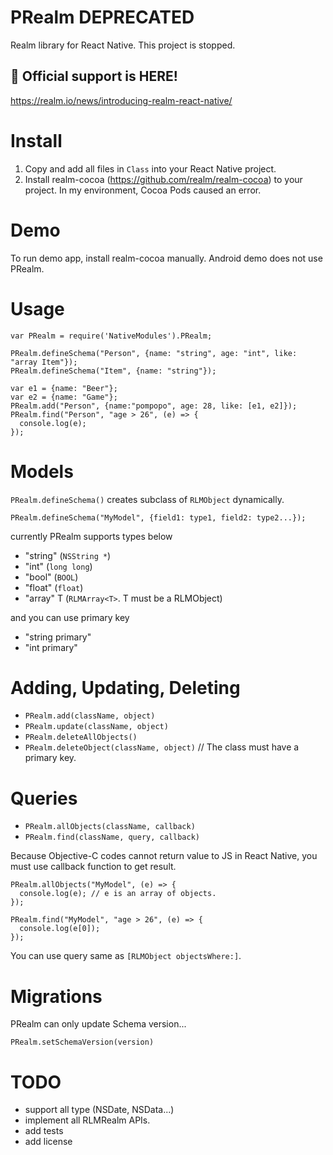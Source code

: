 # PRealm DEPRECATED
Realm library for React Native. This project is stopped.


## :eyes: Official support is HERE!
https://realm.io/news/introducing-realm-react-native/

# Install
1. Copy and add all files in `Class` into your React Native project.
2. Install realm-cocoa (https://github.com/realm/realm-cocoa) to your project. In my environment, Cocoa Pods caused an error.

# Demo
To run demo app, install realm-cocoa manually. Android demo does not use PRealm.

# Usage

```
var PRealm = require('NativeModules').PRealm;

PRealm.defineSchema("Person", {name: "string", age: "int", like: "array Item"});
PRealm.defineSchema("Item", {name: "string"});

var e1 = {name: "Beer"};
var e2 = {name: "Game"};
PRealm.add("Person", {name:"pompopo", age: 28, like: [e1, e2]});
PRealm.find("Person", "age > 26", (e) => {
  console.log(e);
});
```

# Models
`PRealm.defineSchema()` creates subclass of `RLMObject` dynamically.
```
PRealm.defineSchema("MyModel", {field1: type1, field2: type2...});
```
currently PRealm supports types below

- "string" (`NSString *`)
- "int" (`long long`)
- "bool" (`BOOL`)
- "float" (`float`)
- "array" T (`RLMArray<T>`. T must be a RLMObject)

and you can use primary key
- "string primary"
- "int primary"

# Adding, Updating, Deleting

- `PRealm.add(className, object)`
- `PRealm.update(className, object)`
- `PRealm.deleteAllObjects()`
- `PRealm.deleteObject(className, object)` // The class must have a primary key.

# Queries
- `PRealm.allObjects(className, callback)`
- `PRealm.find(className, query, callback)`

Because Objective-C codes cannot return value to JS in React Native, you must use callback function to get result.
```
PRealm.allObjects("MyModel", (e) => {
  console.log(e); // e is an array of objects.
});

PRealm.find("MyModel", "age > 26", (e) => {
  console.log(e[0]);
});
```
You can use query same as `[RLMObject objectsWhere:]`.

# Migrations
PRealm can only update Schema version...

`PRealm.setSchemaVersion(version)`

# TODO
- support all type (NSDate, NSData...)
- implement all RLMRealm APIs.
- add tests
- add license
